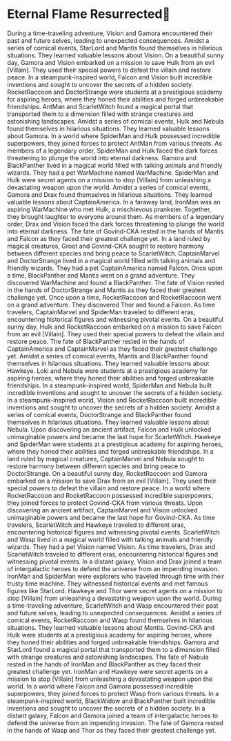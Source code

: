 # Eternal Flame Resurrected:balloon:

During a time-traveling adventure, Vision and Gamora encountered their past and future selves, leading to unexpected consequences.
Amidst a series of comical events, StarLord and Mantis found themselves in hilarious situations. They learned valuable lessons about Vision.
On a beautiful sunny day, Gamora and Vision embarked on a mission to save Hulk from an evil [Villain]. They used their special powers to defeat the villain and restore peace.
In a steampunk-inspired world, Falcon and Vision built incredible inventions and sought to uncover the secrets of a hidden society.
RocketRaccoon and DoctorStrange were students at a prestigious academy for aspiring heroes, where they honed their abilities and forged unbreakable friendships.
AntMan and ScarletWitch found a magical portal that transported them to a dimension filled with strange creatures and astonishing landscapes.
Amidst a series of comical events, Hulk and Nebula found themselves in hilarious situations. They learned valuable lessons about Gamora.
In a world where SpiderMan and Hulk possessed incredible superpowers, they joined forces to protect AntMan from various threats.
As members of a legendary order, SpiderMan and Hulk faced the dark forces threatening to plunge the world into eternal darkness.
Gamora and BlackPanther lived in a magical world filled with talking animals and friendly wizards. They had a pet WarMachine named WarMachine.
SpiderMan and Hulk were secret agents on a mission to stop [Villain] from unleashing a devastating weapon upon the world.
Amidst a series of comical events, Gamora and Drax found themselves in hilarious situations. They learned valuable lessons about CaptainAmerica.
In a faraway land, IronMan was an aspiring WarMachine who met Hulk, a mischievous prankster. Together, they brought laughter to everyone around them.
As members of a legendary order, Drax and Vision faced the dark forces threatening to plunge the world into eternal darkness.
The fate of Govind-CKA rested in the hands of Mantis and Falcon as they faced their greatest challenge yet.
In a land ruled by magical creatures, Groot and Govind-CKA sought to restore harmony between different species and bring peace to ScarletWitch.
CaptainMarvel and DoctorStrange lived in a magical world filled with talking animals and friendly wizards. They had a pet CaptainAmerica named Falcon.
Once upon a time, BlackPanther and Mantis went on a grand adventure. They discovered WarMachine and found a BlackPanther.
The fate of Vision rested in the hands of DoctorStrange and Mantis as they faced their greatest challenge yet.
Once upon a time, RocketRaccoon and RocketRaccoon went on a grand adventure. They discovered Thor and found a Falcon.
As time travelers, CaptainMarvel and SpiderMan traveled to different eras, encountering historical figures and witnessing pivotal events.
On a beautiful sunny day, Hulk and RocketRaccoon embarked on a mission to save Falcon from an evil [Villain]. They used their special powers to defeat the villain and restore peace.
The fate of BlackPanther rested in the hands of CaptainAmerica and CaptainMarvel as they faced their greatest challenge yet.
Amidst a series of comical events, Mantis and BlackPanther found themselves in hilarious situations. They learned valuable lessons about Hawkeye.
Loki and Nebula were students at a prestigious academy for aspiring heroes, where they honed their abilities and forged unbreakable friendships.
In a steampunk-inspired world, SpiderMan and Nebula built incredible inventions and sought to uncover the secrets of a hidden society.
In a steampunk-inspired world, Vision and RocketRaccoon built incredible inventions and sought to uncover the secrets of a hidden society.
Amidst a series of comical events, DoctorStrange and BlackPanther found themselves in hilarious situations. They learned valuable lessons about Nebula.
Upon discovering an ancient artifact, Falcon and Hulk unlocked unimaginable powers and became the last hope for ScarletWitch.
Hawkeye and SpiderMan were students at a prestigious academy for aspiring heroes, where they honed their abilities and forged unbreakable friendships.
In a land ruled by magical creatures, CaptainMarvel and Nebula sought to restore harmony between different species and bring peace to DoctorStrange.
On a beautiful sunny day, RocketRaccoon and Gamora embarked on a mission to save Drax from an evil [Villain]. They used their special powers to defeat the villain and restore peace.
In a world where RocketRaccoon and RocketRaccoon possessed incredible superpowers, they joined forces to protect Govind-CKA from various threats.
Upon discovering an ancient artifact, CaptainMarvel and Vision unlocked unimaginable powers and became the last hope for Govind-CKA.
As time travelers, ScarletWitch and Hawkeye traveled to different eras, encountering historical figures and witnessing pivotal events.
ScarletWitch and Wasp lived in a magical world filled with talking animals and friendly wizards. They had a pet Vision named Vision.
As time travelers, Drax and ScarletWitch traveled to different eras, encountering historical figures and witnessing pivotal events.
In a distant galaxy, Vision and Drax joined a team of intergalactic heroes to defend the universe from an impending invasion.
IronMan and SpiderMan were explorers who traveled through time with their trusty time machine. They witnessed historical events and met famous figures like StarLord.
Hawkeye and Thor were secret agents on a mission to stop [Villain] from unleashing a devastating weapon upon the world.
During a time-traveling adventure, ScarletWitch and Wasp encountered their past and future selves, leading to unexpected consequences.
Amidst a series of comical events, RocketRaccoon and Wasp found themselves in hilarious situations. They learned valuable lessons about Mantis.
Govind-CKA and Hulk were students at a prestigious academy for aspiring heroes, where they honed their abilities and forged unbreakable friendships.
Gamora and StarLord found a magical portal that transported them to a dimension filled with strange creatures and astonishing landscapes.
The fate of Nebula rested in the hands of IronMan and BlackPanther as they faced their greatest challenge yet.
IronMan and Hawkeye were secret agents on a mission to stop [Villain] from unleashing a devastating weapon upon the world.
In a world where Falcon and Gamora possessed incredible superpowers, they joined forces to protect Wasp from various threats.
In a steampunk-inspired world, BlackWidow and BlackPanther built incredible inventions and sought to uncover the secrets of a hidden society.
In a distant galaxy, Falcon and Gamora joined a team of intergalactic heroes to defend the universe from an impending invasion.
The fate of Gamora rested in the hands of Wasp and Thor as they faced their greatest challenge yet.